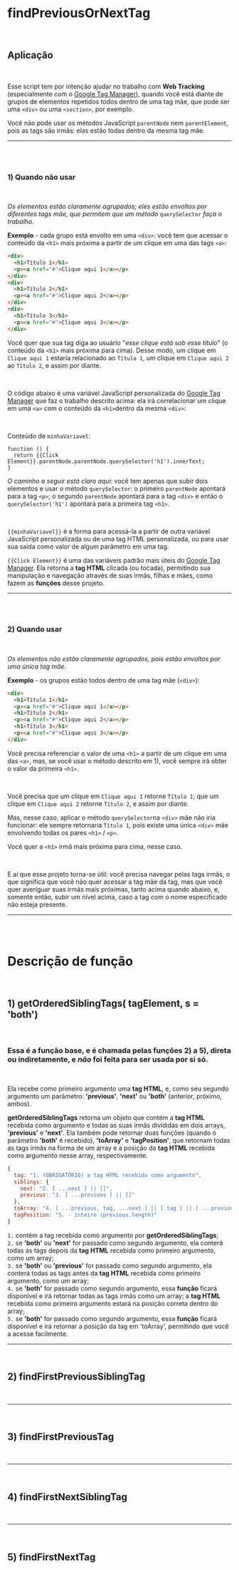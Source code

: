 # findPreviousOrNextTag

<br>

## Aplicação

<br>

Esse script tem por intenção ajudar no trabalho com <b>Web Tracking</b> (especialmente com o <a href="https://tagmanager.google.com">Google Tag Manager</a>), quando você está diante de grupos de elementos repetidos todos dentro de uma tag mãe, que pode ser uma ```<div>``` ou uma ```<section>```, por exemplo.

Você não pode usar os métodos JavaScript ```parentNode``` nem ```parentElement```, pois as tags são irmãs: elas estão todas dentro da mesma tag mãe.

---

<br><br>

### 1) Quando não usar

<br>

<i>Os elementos estão claramente agrupados; eles estão envoltos por diferentes tags mãe, que permitem que um método</i> ```querySelector``` <i>faça o trabalho</i>.

<b>Exemplo</b> - cada grupo está envolto em uma ```<div>```: você tem que acessar o conteúdo da ```<h1>``` mais próxima a partir de um clique em uma das tags ```<a>```:

```html
<div>
  <h1>Título 1</h1>
  <p><a href="#">Clique aqui 1</a></p>
</div>
<div>
  <h1>Título 2</h1>
  <p><a href="#">Clique aqui 2</a></p>
</div>
<div>
  <h1>Título 3</h1>
  <p><a href="#">Clique aqui 3</a></p>
</div>
```

Você quer que sua tag diga ao usuário "<i>esse clique está sob esse título</i>" (o conteúdo da ```<h1>``` mais próxima para cima). Desse modo, um clique em ```Clique aqui 1``` estaria relacionado ao ```Título 1```, um clique em ```Clique aqui 2``` ao ```Título 2```, e assim por diante.

<br>

O código abaixo é uma variável JavaScript personalizada do <a href="https://tagmanager.google.com">Google Tag Manager</a> que faz o trabalho descrito acima: ela irá correlacionar um clique em uma ```<a>``` com o conteúdo da ```<h1>```dentro da mesma ```<div>```:


<br>

Conteúdo de ```minhaVariavel```:
```
function () {
  return {{Click Element}}.parentNode.parentNode.querySelector('h1').innerText;
}
```

<i>O caminho a seguir está claro aqui</i>: você tem apenas que subir dois elementos e usar o método ```querySelector```: o primeiro ```parentNode``` apontará para a tag ```<p>```; o segundo ```parentNode``` apontará para a tag ```<div>``` e então o ```querySelector('h1')``` apontará para a primeira tag ```<h1>```.

<br>

```{{minhaVariavel}}``` é a forma para acessá-la a partir de outra variável JavaScript personalizada ou de uma tag HTML personalizada, ou para usar sua saída como valor de algum parâmetro em uma tag.

```{{Click Element}}``` é uma das variáveis padrão mais úteis do <a href="https://tagmanager.google.com">Google Tag Manager</a>. Ela retorna a <b>tag HTML</b> clicada (ou tocada), permitindo sua manipulação e navegação através de suas irmãs, filhas e mães, como fazem as <b>funções</b> desse projeto.

---

<br><br>

### 2) Quando usar

<br>

<i>Os elementos não estão claramente agrupados, pois estão envoltos por uma única tag mãe.</i>

<b>Exemplo</b> - os grupos estão todos dentro de uma tag mãe (```<div>```):

```html
<div>
  <h1>Título 1</h1>
  <p><a href="#">Clique aqui 1</a></p>
  <h1>Título 2</h1>
  <p><a href="#">Clique aqui 2</a></p>
  <h1>Título 3</h1>
  <p><a href="#">Clique aqui 3</a></p>
</div>
```

Você precisa referenciar o valor de uma ```<h1>``` a partir de um clique em uma das ```<a>```, mas, se você usar o método descrito em 1), você sempre irá obter o valor da primeira ```<h1>```.

<br>

Você precisa que um clique em ```Clique aqui 1``` retorne ```Título 1```; que um clique em ```Clique aqui 2``` retorne ```Título 2```, e assim por diante.

Mas, nesse caso, aplicar o método ```querySelector```na ```<div>``` mãe não iria funcionar: ele sempre retornaria ```Título 1```, pois existe uma única ```<div>``` mãe envolvendo todas os pares ```<h1>``` / ```<p>```.

Você quer a ```<h1>``` irmã mais próxima para cima, nesse caso.

<br>

E aí que esse projeto torna-se útil: você precisa navegar pelas tags irmãs, o que significa que você não quer acessar a tag mãe da tag, mas que você quer averiguar suas irmãs mais próximas, tanto acima quando abaixo, e, somente então, subir um nível acima, caso a tag com o nome especificado não esteja presente.

---
<br><br>

# Descrição de função

<br>

## 1) getOrderedSiblingTags( tagElement, s = 'both')

<br>

### Essa é a função base, e é chamada pelas funções 2) a 5), direta ou indiretamente, e <i>não</i> foi feita para ser usada por si só.

<br>

Ela recebe como primeiro argumento uma <b>tag HTML</b>, e, como seu segundo argumento um parâmetro: <b>'previous'</b>, <b>'next'</b> ou <b>'both'</b> (anterior, próximo, ambos).

<b>getOrderedSiblingTags</b> retorna um objeto que contém a <b>tag HTML</b> recebida como argumento e todas as suas irmãs divididas em dois arrays, <b>'previous'</b> e <b>'next'</b>. Ela também pode retornar duas funções (quando o parâmetro <b>'both'</b> é recebido), <b>'toArray'</b> e <b>'tagPosition'</b>, que retornam todas as tags irmãs na forma de um array e a posição da <b>tag HTML</b> recebida como argumento nesse array, respectivamente.

```javascript
{
  tag: "1. (OBRIGATÓRIO) a tag HTML recebida como argumento",
  siblings: {
    next: "2. [ ...next ] || []",
    previous: "3. [ ...previous ] || []"
  },
  toArray: "4. [ ...previous, tag, ...next ] || [ tag ] || [ ...previous, tag ] || [ tag, ...next ]",
  tagPosition: "5. - inteiro (previous.length)"
}
```

```1.``` contém a tag recebida como argumento por <b>getOrderedSiblingTags</b>;<br>
```2.``` se <b>'both'</b> ou <b>'next'</b> for passado como segundo argumento, ela conterá todas as tags depois da <b>tag HTML</b> recebida como primeiro argumento, como um array;<br>
```3.``` se <b>'both'</b> ou <b>'previous'</b> for passado como segundo argumento, ela conterá todas as tags antes da <b>tag HTML</b> recebida como primeiro argumento, como um array;<br>
```4.``` se <b>'both'</b> for passado como segundo argumento, essa <b>função</b> ficará disponível e irá retornar todas as tags irmãs como um array; a <b>tag HTML</b> recebida como primeiro argumento estará na posição correta dentro do array;<br>
```5.``` se <b>'both'</b> for passado como segundo argumento, essa <b>função</b> ficará disponível e irá retornar a posição da tag em 'toArray', permitindo que você a acesse facilmente.<br>

---

<br>

## 2) findFirstPreviousSiblingTag

<br>



---

<br>

## 3) findFirstPreviousTag

<br>



---

<br>

## 4) findFirstNextSiblingTag

<br>



---

<br>

## 5) findFirstNextTag

<br>


